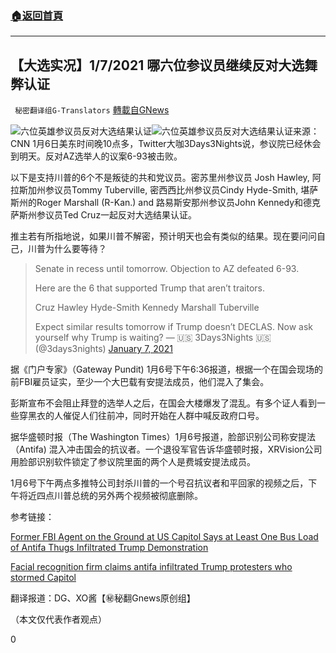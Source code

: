 ###  [:house:返回首頁](https://github.com/ourhimalayas/txt)
---

## 【大选实况】1/7/2021 哪六位参议员继续反对大选舞弊认证
` 秘密翻译组G-Translators` [轉載自GNews](https://gnews.org/zh-hans/725662/)

![六位英雄参议员反对大选结果认证]()![六位英雄参议员反对大选结果认证](https://dynaimage.cdn.cnn.com/cnn/digital-images/org/e7965058-faf9-4840-811a-2dc010ffeea0.jpg)来源：CNN
1月6日美东时间晚10点多，Twitter大咖3Days3Nights说，参议院已经休会到明天。反对AZ选举人的议案6-93被击败。

以下是支持川普的6个不是叛徒的共和党议员。密苏里州参议员 Josh Hawley, 阿拉斯加州参议员Tommy Tuberville, 密西西比州参议员Cindy Hyde-Smith, 堪萨斯州的Roger Marshall (R-Kan.) and 路易斯安那州参议员John Kennedy和德克萨斯州参议员Ted Cruz一起反对大选结果认证。

推主若有所指地说，如果川普不解密，预计明天也会有类似的结果。现在要问问自己，川普为什么要等待？



> Senate in recess until tomorrow. Objection to AZ defeated 6-93. 
> 
> Here are the 6 that supported Trump that aren’t traitors. 
> 
> Cruz 
> Hawley 
> Hyde-Smith 
> Kennedy 
> Marshall 
> Tuberville
> 
> Expect similar results tomorrow if Trump doesn’t DECLAS. Now ask yourself why Trump is waiting?
> — 🇺🇸 3Days3Nights 🇺🇸 (@3days3nights) [January 7, 2021](https://twitter.com/3days3nights/status/1347021390344548354?ref_src=twsrc%5Etfw)



据《门户专家》（Gateway Pundit) 1月6号下午6:36报道，根据一个在国会现场的前FBI雇员证实，至少一个大巴载有安提法成员，他们混入了集会。

彭斯宣布不会阻止拜登的选举人之后，在国会大楼爆发了混乱。有多个证人看到一些穿黑衣的人催促人们往前冲，同时开始在人群中喊反政府口号。

据华盛顿时报（The Washington Times）1月6号报道，脸部识别公司称安提法（Antifa) 混入冲击国会的抗议者。一个退役军官告诉华盛顿时报，XRVision公司用脸部识别软件锁定了参议院里面的两个人是费城安提法成员。

1月6号下午两点多推特公司封杀川普的一个号召抗议者和平回家的视频之后，下午将近四点川普总统的另外两个视频被彻底删除。







参考链接：

[Former FBI Agent on the Ground at US Capitol Says at Least One Bus Load of Antifa Thugs Infiltrated Trump Demonstration](https://www.thegatewaypundit.com/2021/01/breaking-report-former-fbi-agent-ground-us-capitol-says-least-one-bus-load-antifa-thugs-infiltrated-trump-demonstration/)

[Facial recognition firm claims antifa infiltrated Trump protesters who stormed Capitol](https://www.washingtontimes.com/news/2021/jan/6/xrvision-firm-claims-antifa-infiltrated-protesters/)



翻译报道：DG、XO酱【㊙️秘翻Gnews原创组】

（本文仅代表作者观点）

0

